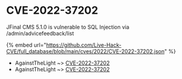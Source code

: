 # CVE-2022-37202

JFinal CMS 5.1.0 is vulnerable to SQL Injection via /admin/advicefeedback/list

{% embed url="https://github.com/Live-Hack-CVE/full_database/blob/main/cves/2022/CVE-2022-37202.json" %}


* AgainstTheLight ~> [CVE-2022-37202](https://www.alice-snow.ru/2022/database/cve-2022-37202/cve-2022-37202-againstthelight)
* AgainstTheLight ~> [CVE-2022-37202](https://www.alice-snow.ru/2022/database/cve-2022-37202/cve-2022-37202-againstthelight)